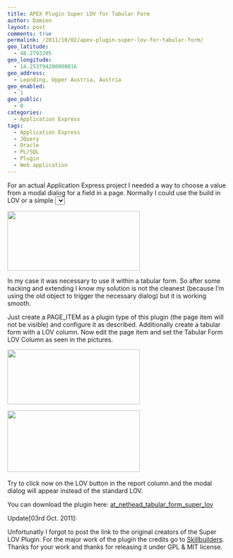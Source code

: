 ```yaml
---
title: APEX Plugin Super LOV for Tabular Form
author: Damien
layout: post
comments: true
permalink: /2011/10/02/apex-plugin-super-lov-for-tabular-form/
geo_latitude:
  - 48.2793205
geo_longitude:
  - 14.253794200000016
geo_address:
  - Leonding, Upper Austria, Austria
geo_enabled:
  - 1
geo_public:
  - 0
categories:
  - Application Express
tags:
  - Application Express
  - JQuery
  - Oracle
  - PL/SQL
  - Plugin
  - Web application
---
```

For an actual Application Express project I needed a way to choose a value from a modal dialog for a field in a page. Normally I could use the build in LOV or a simple <select> object but the problem is that the user needs to see more than one value of a data row. I don&#8217;t want to talk about the project but if u image u have a customer who operates a supermarket chain. So every store of the chain has the same name. Imagine the user of the application has to choose one of the stores out of a list of all available stores to deliver some products. Obviously the user needs to see additional attributes (e.g. city, zip code&#8230;) to choose the right store. I was lucky because I found a pretty plugin called [Super LOV][1]. This plugin allows you to open a modal dialog for that need for a PAGE ITEM only.

[<img class="size-medium wp-image-14 aligncenter" title="Super LOV Demo 2011-09-29 12-57-37" src="http://damien.antipa.at/wp-content/uploads/2011/09/super-lov-demo-2011-09-29-12-57-37.png?w=300" alt="" width="300" height="135" />][2]

In my case it was necessary to use it within a tabular form. So after some hacking and extending I know my solution is not the cleanest (because I&#8217;m using the old object to trigger the necessary dialog) but it is working smooth.

Just create a PAGE_ITEM as a plugin type of this plugin (the page item will not be visible) and configure it as described. Additionally create a tabular form with a LOV column. Now edit the page item and set the <a>Tabular Form LOV Column as seen in the pictures.</a>

[<img class="size-medium wp-image-16 aligncenter" title="Create Item - Settings 2011-09-29 13-07-53" src="http://damien.antipa.at/wp-content/uploads/2011/09/create-item-settings-2011-09-29-13-07-53.png?w=300" alt="" width="300" height="124" />][3]

[<img class="size-medium wp-image-17 aligncenter" title="Report Attributes 2011-09-29 13-09-10" src="http://damien.antipa.at/wp-content/uploads/2011/09/report-attributes-2011-09-29-13-09-10.png?w=300" alt="" width="300" height="139" />][4][  
][5]

Try to click now on the LOV button in the report column and the modal dialog will appear instead of the standard LOV.

You can download the plugin here: [at\_nethead\_tabular\_form\_super_lov][6]

Update[03rd Oct. 2011]:

Unfortunatly I forgot to post the link to the original creators of the Super LOV Plugin. For the major work of the plugin the credits go to [Skillbuilders][7]. Thanks for your work and thanks for releasing it under GPL & MIT license.

 [1]: http://www.apex-plugin.com/oracle-apex-plugins/item-plugin/skillbuilders-super-lov_75.html
 [2]: http://damien.antipa.at/wp-content/uploads/2011/09/super-lov-demo-2011-09-29-12-57-37.png
 [3]: http://damien.antipa.at/wp-content/uploads/2011/09/create-item-settings-2011-09-29-13-07-53.png
 [4]: http://damien.antipa.at/wp-content/uploads/2011/09/report-attributes-2011-09-29-13-09-10.png
 [5]: http://damien.antipa.at/wp-content/uploads/2011/09/super-lov-demo-2011-09-29-12-57-371.png
 [6]: http://damien.antipa.at/wp-content/uploads/2011/10/at_nethead_tabular_form_super_lov1.zip
 [7]: http://skillbuilders.com/apex